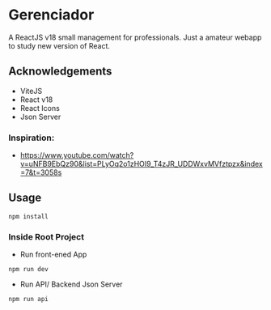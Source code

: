 
# Gerenciador 

A ReactJS v18 small management for professionals. 
Just a amateur webapp to study new version of React. 




## Acknowledgements

 - ViteJS
 - React v18
 - React Icons
 - Json Server

 
 ### Inspiration:
 - https://www.youtube.com/watch?v=uNFB9EbQz90&list=PLyOq2o1zHOI9_T4zJR_UDDWxvMVfztpzx&index=7&t=3058s
 


## Usage

```
npm install

```

### Inside Root Project

- Run front-ened App

```
npm run dev

```
- Run API/ Backend Json Server

```
npm run api

```

